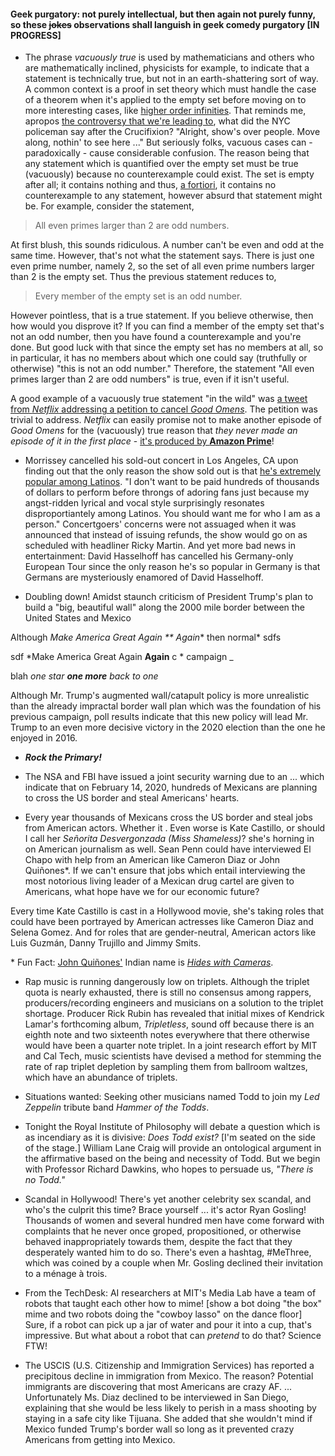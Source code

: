 #### Geek purgatory: not purely intellectual, but then again not purely funny, so these ~~jokes~~ observations shall languish in geek comedy purgatory [IN PROGRESS]

- The phrase _vacuously true_ is used by mathematicians and others who are mathematically inclined, physicists for example, to indicate that a statement is technically true, but not in an earth-shattering sort of way. A common context is a proof in set theory which must handle the case of a theorem when it's applied to the empty set before moving on to more interesting cases, like [higher order infinities](https://en.wikipedia.org/wiki/Georg_Cantor#Continuum_hypothesis). That reminds me, apropos [the controversy that we're leading to](https://www.cnn.com/2019/06/20/entertainment/good-omens-petition-netflix-amazon-trnd/index.html), what did the NYC policeman say after the Crucifixion? "Alright, show's over people. Move along, nothin' to see here ..." But seriously folks,  vacuous cases can - paradoxically - cause considerable confusion. The reason being that any statement which is quantified over the empty set must be true (vacuously) because no counterexample could exist. The set is empty after all; it contains nothing and thus, [a fortiori](https://en.wikipedia.org/wiki/Argumentum_a_fortiori), it contains no counterexample to any statement, however absurd that statement might be. For example, consider the statement,
> All even primes larger than 2 are odd numbers.

At first blush, this sounds ridiculous. A number can't be even and odd at the same time. However, that's not what the statement says. There is just one even prime number, namely 2, so the set of all even prime numbers larger than 2 is the empty set. Thus the previous statement reduces to,

> Every member of the empty set is an odd number.

However pointless, that is a true statement. If you believe otherwise, then how would you disprove it? If you can find a member of the empty set that's not an odd number, then you have found a counterexample and you're done. But good luck with that since the empty set has no members at all, so in particular, it has no members about which one could say (truthfully or otherwise) "this is not an odd number." Therefore, the statement "All even primes larger than 2 are odd numbers" is true, even if it isn't useful.

A good example of a vacuously true statement "in the wild" was [a tweet from _Netflix_ addressing a petition to cancel _Good Omens_](https://decider.com/2019/06/21/netflix-amazon-respond-good-omens-petition/). The petition was trivial to address. _Netflix_ can easily promise not to make another episode of _Good Omens_ for the (vacuously) true reason that _they never made an episode of it in the first place_ - [it's produced by __Amazon Prime__](https://www.amazon.com/dp/B07FMHTRFF)!

- Morrissey cancelled his sold-out concert in Los Angeles, CA upon finding out that the only reason the show sold out is that [he's extremely popular among Latinos](https://www.washingtonpost.com/posteverything/wp/2014/10/08/why-do-mexican-americans-love-morrissey-so-much/?noredirect=on&utm_term=.14144eb64aa0). "I don't want to be paid hundreds of thousands of dollars to perform before throngs of adoring fans just because my angst-ridden lyrical and vocal style surprisingly resonates disproportiantely among Latinos. You should want me for who I am as a person." Concertgoers' concerns were not assuaged when it was announced that instead of issuing refunds, the show would go on as scheduled with headliner Ricky Martin. And yet more bad news in entertainment: David Hasselhoff has cancelled his Germany-only European Tour since the only reason he's so popular in Germany is that Germans are mysteriously enamored of David Hasselhoff.

- Doubling down! Amidst staunch criticism of President Trump's plan to build a "big, beautiful wall" along the 2000 mile border between the United States and Mexico

Although *Make America Great Again ** Again** then normal* sdfs

sdf *Make America Great Again **Again** c * campaign _

blah *one star **one more** back to one*

Although Mr. Trump's augmented wall/catapult policy is more unrealistic than the already impractal border wall plan which was the foundation of his previous campaign, poll results indicate that this new policy will lead Mr. Trump to an even more decisive victory in the 2020 election than the one he enjoyed in 2016.

- ***Rock the Primary!***

- The NSA and FBI have issued a joint security warning due to an ... which indicate that on February 14, 2020, hundreds of Mexicans are planning to cross the US border and steal Americans' hearts.

- Every year thousands of Mexicans cross the US border and steal jobs from American actors. Whether it . Even worse is Kate Castillo, or should I call her _Señorita Desvergonzada (Miss Shameless)_? 
she's horning in on American journalism as well.
Sean Penn could have interviewed El Chapo with help from an American like Cameron Diaz or John Quiñones\*. If we can't ensure that jobs which entail interviewing the most notorious living leader of a Mexican drug cartel are given to Americans, what hope have we for our economic future?

Every time Kate Castillo is cast in a Hollywood movie, she's taking roles that could have been portrayed by American actresses like Cameron Diaz and Selena Gomez. And for roles that are gender-neutral, American actors like Luis Guzmán, Danny Trujillo and Jimmy Smits. 

\* Fun Fact: [John Quiñones'](https://en.wikipedia.org/w/index.php?title=What_Would_You_Do%3F_(2008_TV_program)&_%28ABC_News_series%29=) Indian name is [_Hides with Cameras_](https://en.wikipedia.org/wiki/Dances_with_Wolves).

- Rap music is running dangerously low on triplets. Although the triplet quota is nearly exhausted, there is still no consensus among rappers, producers/recording engineers and musicians on a solution to the triplet shortage. Producer Rick Rubin has revealed that initial mixes of Kendrick Lamar's forthcoming album, _Tripletless_, sound off because there is an eighth note and two sixteenth notes everywhere that there otherwise would have been a quarter note triplet. In a joint research effort by MIT and Cal Tech, music scientists have devised a method for stemming the rate of rap triplet depletion by sampling them from ballroom waltzes, which have an abundance of triplets.

- Situations wanted: Seeking other musicians named Todd to join my _Led Zeppelin_ tribute band _Hammer of the Todds_.

- Tonight the Royal Institute of Philosophy will debate a question which is as incendiary as it is divisive: _Does Todd exist?_ [I'm seated on the side of the stage.] William Lane Craig will provide an ontological argument in the affirmative based on the being and necessity of Todd. But we begin with Professor Richard Dawkins, who hopes to persuade us, _"There is no Todd."_

- Scandal in Hollywood! There's yet another celebrity sex scandal, and who's the culprit this time? Brace yourself ... it's actor Ryan Gosling! Thousands of women and several hundred men have come forward with complaints that he never once groped, propositioned, or otherwise behaved inappropriately towards them, despite the fact that they desperately wanted him to do so. There's even a hashtag, #MeThree, which was coined by a couple when Mr. Gosling declined their invitation to a ménage à trois.

- From the TechDesk: AI researchers at MIT's Media Lab have a team of robots that taught each other how to mime! [show a bot doing "the box" mime and two robots doing the "cowboy lasso" on the dance floor]
Sure, if a robot can pick up a jar of water and pour it into a cup, that's impressive. But what about a robot that can _pretend_ to do that? Science FTW!

- The USCIS (U.S. Citizenship and Immigration Services) has reported a precipitous decline in immigration from Mexico. The reason? Potential immigrants are discovering that most Americans are crazy AF. ... Unfortunately Ms. Diaz declined to be interviewed in San Diego, explaining that she would be less likely to perish in a mass shooting by staying in a safe city like Tijuana. She added that she wouldn't mind if Mexico funded Trump's border wall so long as it prevented crazy Americans from getting into Mexico.


